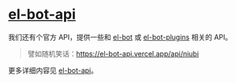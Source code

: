 # [el-bot-api](https://github.com/ElpsyCN/el-bot-api)

我们还有个官方 API，提供一些和 [el-bot](https://github.com/ElpsyCN/el-bot/) 或 [el-bot-plugins](https://github.com/ElpsyCN/el-bot-plugins/) 相关的 API。

> 譬如随机笑话：<https://el-bot-api.vercel.app/api/niubi>

更多详细内容见 [el-bot-api](https://github.com/ElpsyCN/el-bot-api)。
